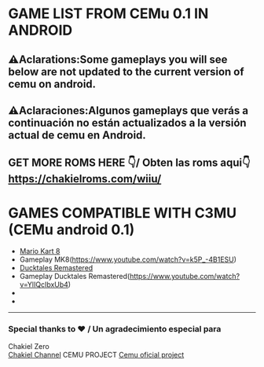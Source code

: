 # GAME LIST FROM CEMu 0.1 IN ANDROID
⚠Aclarations:Some gameplays you will see below are not updated to the current version of cemu on android.
---
⚠Aclaraciones:Algunos gameplays que verás a continuación no están actualizados a la versión actual de cemu en Android.
---

GET MORE ROMS HERE 👇/ Obten las roms aqui👇
https://chakielroms.com/wiiu/
---



# GAMES COMPATIBLE WITH C3MU (CEMu android 0.1) 
- [Mario Kart 8](https://chakielroms.com/wiiu/)
- Gameplay MK8(https://www.youtube.com/watch?v=k5P_-4B1ESU)
- [Ducktales Remastered](https://chakielroms.com/wiiu/)
- Gameplay Ducktales Remastered(https://www.youtube.com/watch?v=YlIQcIbxUb4)
- 
- 



---

### Special thanks to ❤ / Un agradecimiento especial para
Chakiel Zero<br/>
[Chakiel Channel](https://www.youtube.com/@Chakielzero2)
CEMU PROJECT 
[Cemu oficial project](https://github.com/cemu-project/Cemu)


